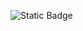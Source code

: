 
![Static Badge](https://img.shields.io/badge/build-Version%201.0-brightgreen?logo=gnubash&logoColor=white&label=Bash&color=blue)
